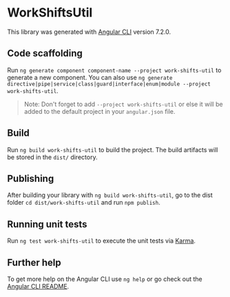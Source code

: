 # WorkShiftsUtil

This library was generated with [Angular CLI](https://github.com/angular/angular-cli) version 7.2.0.

## Code scaffolding

Run `ng generate component component-name --project work-shifts-util` to generate a new component. You can also use `ng generate directive|pipe|service|class|guard|interface|enum|module --project work-shifts-util`.

> Note: Don't forget to add `--project work-shifts-util` or else it will be added to the default project in your `angular.json` file.

## Build

Run `ng build work-shifts-util` to build the project. The build artifacts will be stored in the `dist/` directory.

## Publishing

After building your library with `ng build work-shifts-util`, go to the dist folder `cd dist/work-shifts-util` and run `npm publish`.

## Running unit tests

Run `ng test work-shifts-util` to execute the unit tests via [Karma](https://karma-runner.github.io).

## Further help

To get more help on the Angular CLI use `ng help` or go check out the [Angular CLI README](https://github.com/angular/angular-cli/blob/master/README.md).
